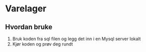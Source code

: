 # Varelager

## Hvordan bruke

1. Bruk koden fra sql filen og legg det inn i en Mysql server lokalt
2. Kjør koden og prøv deg rundt
